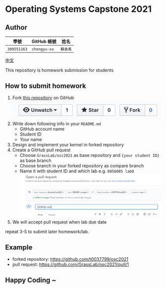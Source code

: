 # Operating Systems Capstone 2021

## Author

| 學號 | GitHub 帳號 | 姓名 |
| --- | ----------- | --- |
|`309551163`| `chengyu-su` | `蘇承禹` |

[中文](讀我.md)

This repository is homework submission for students

## How to submit homework

1. Fork [this repository](https://github.com/GrassLab/osc2021) on GitHub 
    ![](images/fork_button.png)
2. Write down following info in your `README.md`
    - GitHub account name
    - Student ID
    - Your name
3. Design and implement your kernel in forked repository
4. Create a GitHub pull request
    - Choose `GrassLab/osc2021` as base repository and `{your student ID}` as base branch
    - Choose branch in your forked repository as compare branch
    - Name it with student ID and which lab e.g. `0856085 lab0`
    ![](images/pull_request.png)
5. We will accept pull request when lab due date

repeat 3-5 to submit later homework/lab.

## Example

- forked repository: https://github.com/t0037799/osc2021
- pull request: https://github.com/GrassLab/osc2021/pull/1

## Happy Coding ~

